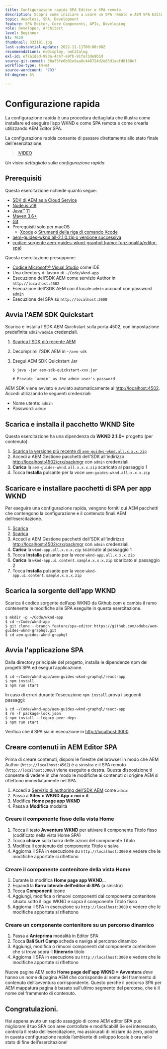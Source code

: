 ```yaml
---
title: Configurazione rapida SPA Editor e SPA remoto
description: Scopri come iniziare a usare un SPA remoto e AEM SPA Editor in 15 minuti!
topic: Headless, SPA, Development
feature: SPA Editor, Core Components, APIs, Developing
role: Developer, Architect
level: Beginner
kt: 7629
thumbnail: 333181.jpg
last-substantial-update: 2022-11-11T00:00:00Z
recommendations: noDisplay, noCatalog
exl-id: ef7a1dad-993a-4c47-a9fb-91fa73de9b5d
source-git-commit: 38a35fe6b02e9aa8c448724d2e83d1aefd8180e7
workflow-type: tm+mt
source-wordcount: '793'
ht-degree: 5%

---
```


# Configurazione rapida

La configurazione rapida è una procedura dettagliata che illustra come installare ed eseguire l’app WKND e come SPA remota e come crearla utilizzando AEM Editor SPA.

La configurazione rapida consente di passare direttamente allo stato finale dell&#39;esercitazione.

>[!VIDEO](https://video.tv.adobe.com/v/333181?quality=12&learn=on)

_Un video dettagliato sulla configurazione rapida_

## Prerequisiti

Questa esercitazione richiede quanto segue:

+ [SDK di AEM as a Cloud Service](https://experienceleague.adobe.com/docs/experience-manager-learn/cloud-service/local-development-environment-set-up/aem-runtime.html?lang=en)
+ [Node.js v18](https://nodejs.org/it/)
+ [Java™ 11](https://downloads.experiencecloud.adobe.com/content/software-distribution/en/general.html)
+ [Maven 3.6+](https://maven.apache.org/)
+ [Git](https://git-scm.com/downloads)
+ Prerequisiti solo per macOS
   + [Xcode](https://developer.apple.com/xcode/) o [Strumenti della riga di comando Xcode](https://developer.apple.com/xcode/resources/)
+ [aem-guides-wknd.all-2.1.0.zip o versione successiva](https://github.com/adobe/aem-guides-wknd/releases)
+ [codice sorgente aem-guides-wknd-graphql (ramo: funzionalità/editor-spa)](https://github.com/adobe/aem-guides-wknd-graphql/tree/feature/spa-editor)


Questa esercitazione presuppone:

+ [Codice Microsoft® Visual Studio](https://visualstudio.microsoft.com/) come IDE
+ Una directory di lavoro di `~/Code/wknd-app`
+ Esecuzione dell’SDK AEM come servizio Author in `http://localhost:4502`
+ Esecuzione dell&#39;SDK AEM con il locale `admin` account con password `admin`
+ Esecuzione del SPA su `http://localhost:3000`

## Avvia l&#39;AEM SDK Quickstart

Scarica e installa l&#39;SDK AEM Quickstart sulla porta 4502, con impostazione predefinita `admin/admin` credenziali.

1. [Scarica l&#39;SDK più recente AEM](https://experience.adobe.com/#/downloads/content/software-distribution/en/aemcloud.html?fulltext=AEM*+SDK*&amp;orderby=%40jcr%3Acontent%2Fjcr%3AlastModified&amp;orderby.sort=desc&amp;layout=list&amp;p.offset=0&amp;p.limit=1)
1. Decomprimi l&#39;SDK AEM in `~/aem-sdk`
1. Esegui AEM SDK Quickstart Jar

   ```
   $ java -jar aem-sdk-quickstart-xxx.jar
   
   # Provide `admin` as the admin user's password
   ```

AEM SDK viene avviato e avviato automaticamente al [http://localhost:4502](Http://localhost:4502). Accedi utilizzando le seguenti credenziali:

+ Nome utente: `admin`
+ Password: `admin`

## Scarica e installa il pacchetto WKND Site

Questa esercitazione ha una dipendenza da __WKND 2.1.0+__ progetto (per contenuto).

1. [Scarica la versione più recente di `aem-guides-wknd.all.x.x.x.zip`](https://github.com/adobe/aem-guides-wknd/releases)
1. Accedi a AEM Gestione pacchetti dell&#39;SDK all&#39;indirizzo [http://localhost:4502/crx/packmgr](http://localhost:4502/crx/packmgr) con `admin` credenziali.
1. __Carica__ la `aem-guides-wknd.all.x.x.x.zip` scaricato al passaggio 1
1. Tocca __Installa__ pulsante per la voce `aem-guides-wknd.all-x.x.x.zip`

## Scaricare e installare pacchetti di SPA per app WKND

Per eseguire una configurazione rapida, vengono forniti qui AEM pacchetti che contengono la configurazione e il contenuto finali AEM dell’esercitazione.

1. [Scarica ](./assets/quick-setup/wknd-app.all-1.0.0-SNAPSHOT.zip)
1. [Scarica ](./assets/quick-setup/wknd-app.ui.content.sample-1.0.1.zip)
1. Accedi a AEM Gestione pacchetti dell&#39;SDK all&#39;indirizzo [http://localhost:4502/crx/packmgr](http://localhost:4502/crx/packmgr) con `admin` credenziali.
1. __Carica__ la `wknd-app.all.x.x.x.zip` scaricato al passaggio 1
1. Tocca __Installa__ pulsante per la voce `wknd-app.all.x.x.x.zip`
1. __Carica__ la `wknd-app.ui.content.sample.x.x.x.zip` scaricato al passaggio 2
1. Tocca __Installa__ pulsante per la voce `wknd-app.ui.content.sample.x.x.x.zip`

## Scarica la sorgente dell’app WKND

Scarica il codice sorgente dell’app WKND da Github.com e cambia il ramo contenente le modifiche alle SPA eseguite in questa esercitazione.

```
$ mkdir -p ~/Code/wknd-app
$ cd ~/Code/wknd-app
$ git clone --branch feature/spa-editor https://github.com/adobe/aem-guides-wknd-graphql.git
$ cd aem-guides-wknd-graphql
```

## Avvia l&#39;applicazione SPA

Dalla directory principale del progetto, installa le dipendenze npm dei progetti SPA ed esegui l’applicazione.

```
$ cd ~/Code/wknd-app/aem-guides-wknd-graphql/react-app
$ npm install
$ npm run start
```

In caso di errori durante l&#39;esecuzione `npm install` prova i seguenti passaggi:

```
$ cd ~/Code/wknd-app/aem-guides-wknd-graphql/react-app
$ rm -f package-lock.json
$ npm install --legacy-peer-deps
$ npm run start
```

Verifica che il SPA sia in esecuzione in [http://localhost:3000](Http://localhost:3000).

## Creare contenuti in AEM Editor SPA

Prima di creare contenuti, disponi le finestre del browser in modo che AEM Author (`http://localhost:4502`) è a sinistra e il SPA remoto (`http://localhost:3000`) viene eseguito a destra. Questa disposizione ti consente di vedere in che modo le modifiche ai contenuti di origine AEM si riflettono immediatamente nel SPA.

1. Accedi a [Servizio di authoring dell’SDK AEM](Http://localhost:4502) come `admin`
1. Passa a __Sites > WKND App > noi > it__
1. Modifica __Home page app WKND__
1. Passa a __Modifica__ modalità

### Creare il componente fisso della vista Home

1. Tocca il testo __Avventure WKND__ per attivare il componente Titolo fisso (codificato nella vista Home SPA)
1. Tocca __chiave__ sulla barra delle azioni del componente Titolo
1. Modifica il contenuto del componente Titolo e salva
1. Aggiorna il SPA in esecuzione su `http://localhost:3000` e vedere che le modifiche apportate si riflettono

### Creare il componente contenitore della vista Home

1. Durante la modifica __Home page app WKND__...
1. Espandi la __Barra laterale dell’editor di SPA__ (a sinistra)
1. Tocca __Componenti__ icone
1. Aggiungi, modifica o rimuovi componenti dal componente contenitore situato sotto il logo WKND e sopra il componente Titolo fisso
1. Aggiorna il SPA in esecuzione su `http://localhost:3000` e vedere che le modifiche apportate si riflettono

### Creare un componente contenitore su un percorso dinamico

1. Passa a __Anteprima__ modalità in Editor SPA
1. Tocca __Bali Surf Camp__ scheda e naviga al percorso dinamico
1. Aggiungi, modifica o rimuovi componenti dal componente contenitore che si trova sopra il __Itinerario__ titolo
1. Aggiorna il SPA in esecuzione su `http://localhost:3000` e vedere che le modifiche apportate si riflettono

Nuove pagine AEM sotto __Home page dell&#39;app WKND > Avventura__ _deve_ hanno un nome di pagina AEM che corrisponde al nome del frammento di contenuto dell’avventura corrispondente. Questo perché il percorso SPA per AEM mappatura pagina è basato sull’ultimo segmento del percorso, che è il nome del frammento di contenuto.

## Congratulazioni. 

Hai appena avuto un rapido assaggio di come AEM editor SPA può migliorare il tuo SPA con aree controllate e modificabili! Se sei interessato, controlla il resto dell’esercitazione, ma assicurati di iniziare da zero, poiché in questa configurazione rapida l’ambiente di sviluppo locale è ora nello stato di fine dell’esercitazione!
